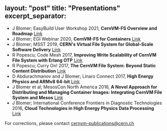 layout: "post"
title:  "Presentations"
excerpt_separator: <!--more-->
---

- J Blomer; EasyBuild User Workshop 2021, **CernVM-FS Overview and Roadmap** [Link](https://easybuild.io/eum/#cvmfs-talk)
- J Blomer; EGI Webinar 2020, **CernVM-FS for Containers** [Link](https://indico.egi.eu/event/5251/)
- J Blomer; MSST 2019, **CERN's Virtual File System for Global-Scale Software Delivery** [Link](http://storageconference.us/2019/Invited/Blomer.slides.pdf)
- R Popescu; Code Mesh 2017, **Improving Write Scalability of CernVM File System with Erlang OTP** [Link](https://www.youtube.com/watch?v=9HUEk_hWku0)
- R Popescu; Curry On! 2017, **The CernVM File System: Beyond Static Content Distribution** [Link](https://www.youtube.com/watch?v=MyYx-xaL36k)
- D Abdurachmanov and J Blomer; Linaro Connect 2017, **High Energy Physics and ARMv8 64-bit** [Link](https://www.youtube.com/watch?v=71Yco-mTaYI)
- J Blomer et al; MesosCon North America 2016, **A Novel Approach for Distributing and Managing Container Images: Integrating CernVM File System and Mesos** [Link](https://mesosconna2016.sched.com/event/6jtr/a-novel-approach-for-distributing-and-managing-container-images-integrating-cernvm-file-system-and-mesos-jakob-blomer-cern-jie-yu-artem-harutyunyan-mesosphere)
- J Blomer; International Conference Frontiers in Diagnostic Technologies 2016, **Cloud Technologies in High Energy Physics Data Processing** [Link](https://ecsft.cern.ch/dist/web/hep-cloud.pdf)

For corrections, please contact cernvm-publications@cern.ch

<!--more-->
